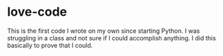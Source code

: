 # love-code
This is the first code I wrote on my own since starting Python. I was struggling in a class and not sure if I could accomplish anything. I did this basically to prove that I could.

